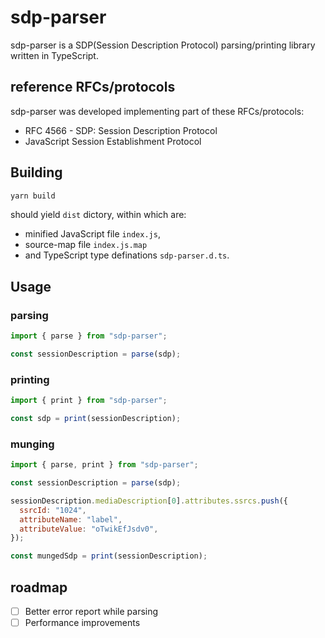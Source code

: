 # sdp-parser

sdp-parser is a SDP(Session Description Protocol) parsing/printing library written in TypeScript.

## reference RFCs/protocols

sdp-parser was developed implementing part of these RFCs/protocols:

- RFC 4566 - SDP: Session Description Protocol
- JavaScript Session Establishment Protocol

## Building

```sh
yarn build
```

should yield `dist` dictory, within which are:

- minified JavaScript file `index.js`,
- source-map file `index.js.map`
- and TypeScript type definations `sdp-parser.d.ts`.

## Usage
### parsing

```javascript
import { parse } from "sdp-parser";

const sessionDescription = parse(sdp);
```

### printing

```javascript
import { print } from "sdp-parser";

const sdp = print(sessionDescription);
```

### munging

```javascript
import { parse, print } from "sdp-parser";

const sessionDescription = parse(sdp);

sessionDescription.mediaDescription[0].attributes.ssrcs.push({
  ssrcId: "1024",
  attributeName: "label",
  attributeValue: "oTwikEfJsdv0",
});

const mungedSdp = print(sessionDescription);
```

## roadmap

- [ ] Better error report while parsing
- [ ] Performance improvements
